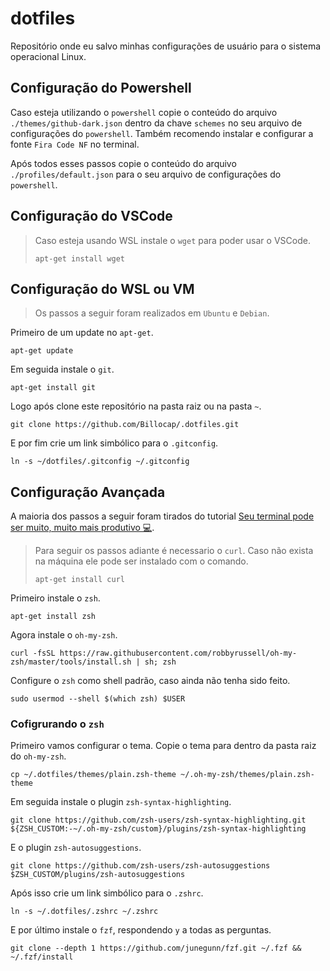 # dotfiles

Repositório onde eu salvo minhas configurações de usuário para o sistema operacional Linux.

## Configuração do Powershell

Caso esteja utilizando o `powershell` copie o conteúdo do arquivo `./themes/github-dark.json` dentro da chave `schemes` no seu arquivo de configurações do `powershell`. Também recomendo instalar e configurar a fonte `Fira Code NF` no terminal.

Após todos esses passos copie o conteúdo do arquivo `./profiles/default.json` para o seu arquivo de configurações do `powershell`.

## Configuração do VSCode

> Caso esteja usando WSL instale o `wget` para poder usar o VSCode.
>
> ```
> apt-get install wget
> ```

## Configuração do WSL ou VM

> Os passos a seguir foram realizados em `Ubuntu` e `Debian`.

Primeiro de um update no `apt-get`.

```shell
apt-get update
```

Em seguida instale o `git`.

```shell
apt-get install git
```

Logo após clone este repositório na pasta raiz ou na pasta `~`.

```shell
git clone https://github.com/Billocap/.dotfiles.git
```

E por fim crie um link simbólico para o `.gitconfig`.

```shell
ln -s ~/dotfiles/.gitconfig ~/.gitconfig
```

## Configuração Avançada

A maioria dos passos a seguir foram tirados do tutorial [Seu terminal pode ser muito, muito mais produtivo 💻](https://ivanaugustobd.medium.com/seu-terminal-pode-ser-muito-muito-mais-produtivo-3159c8ef77b2).

> Para seguir os passos adiante é necessario o `curl`. Caso não exista na máquina ele pode ser instalado com o comando.
>
> ```shell
> apt-get install curl
> ```

Primeiro instale o `zsh`.

```shell
apt-get install zsh
```

Agora instale o `oh-my-zsh`.

```shell
curl -fsSL https://raw.githubusercontent.com/robbyrussell/oh-my-zsh/master/tools/install.sh | sh; zsh
```

Configure o `zsh` como shell padrão, caso ainda não tenha sido feito.

```shell
sudo usermod --shell $(which zsh) $USER
```

### Cofigrurando o `zsh`

Primeiro vamos configurar o tema. Copie o tema para dentro da pasta raiz do `oh-my-zsh`.

```shell
cp ~/.dotfiles/themes/plain.zsh-theme ~/.oh-my-zsh/themes/plain.zsh-theme
```

Em seguida instale o plugin `zsh-syntax-highlighting`.

```shell
git clone https://github.com/zsh-users/zsh-syntax-highlighting.git ${ZSH_CUSTOM:-~/.oh-my-zsh/custom}/plugins/zsh-syntax-highlighting
```

E o plugin `zsh-autosuggestions`.

```shell
git clone https://github.com/zsh-users/zsh-autosuggestions $ZSH_CUSTOM/plugins/zsh-autosuggestions
```

Após isso crie um link simbólico para o `.zshrc`.

```shell
ln -s ~/.dotfiles/.zshrc ~/.zshrc
```

E por último instale o `fzf`, respondendo `y` a todas as perguntas.

```shell
git clone --depth 1 https://github.com/junegunn/fzf.git ~/.fzf && ~/.fzf/install
```
